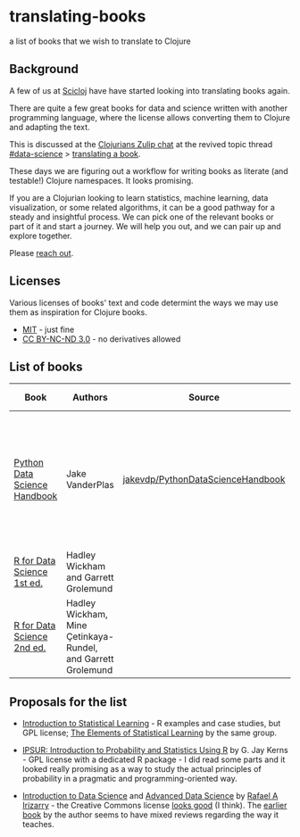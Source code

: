 # translating-books
a list of books that we wish to translate to Clojure

## Background
A few of us at [Scicloj](https://scicloj.github.io/) have have started looking into translating books again.

There are quite a few great books for data and science written with another programming language, where the license allows converting them to Clojure and adapting the text.

This is discussed at the [Clojurians Zulip chat](https://scicloj.github.io/docs/community/chat/) at the revived topic thread [#data-science](https://clojurians.zulipchat.com/#narrow/stream/151924-data-science) > [translating a book](https://clojurians.zulipchat.com/#narrow/stream/151924-data-science/topic/translating.20a.20book).

These days we are figuring out a workflow for writing books as literate (and testable!) Clojure namespaces. It looks promising.

If you are a Clojurian looking to learn statistics, machine learning, data visualization, or some related algorithms, it can be a good pathway for a steady and insightful process.
We can pick one of the relevant books or part of it and start a journey. We will help you out, and we can pair up and explore together.

Please [reach out](https://scicloj.github.io/docs/community/contact/).

## Licenses

Various licenses of books' text and code determint the ways we may use them as inspiration for Clojure books.

- [MIT](https://opensource.org/license/mit) - just fine
- [CC BY-NC-ND 3.0](https://creativecommons.org/licenses/by-nc-nd/3.0/) - no derivatives allowed

## List of books

| Book                                                                                 | Authors                                                      | Source                                                                                    | License                            | Comments                                | Translation status                                                                                                                                                                                                                        |
|--------------------------------------------------------------------------------------|--------------------------------------------------------------|-------------------------------------------------------------------------------------------|------------------------------------|-----------------------------------------|-------------------------------------------------------------------------------------------------------------------------------------------------------------------------------------------------------------------------------------------|
| [Python Data Science Handbook](https://jakevdp.github.io/PythonDataScienceHandbook/) | Jake VanderPlas                                              | [jakevdp/PythonDataScienceHandbook](https://github.com/jakevdp/PythonDataScienceHandbook) | text - CC BY-NC-ND 3.0; code - MIT |                                         | started at [scicloj-data-science-handbook](https://github.com/scicloj/scicloj-data-science-handbook/) (2021), restarted at [python-data-science-handbook-in-clojure](https://github.com/scicloj/python-data-science-handbook-in-clojure/) |
| [R for Data Science 1st ed.](https://r4ds.had.co.nz/)                                | Hadley Wickham and Garrett Grolemund                         |                                                                                           | CC BY-NC-ND 3.0                    |                                         | started some drafts in the past                                                                                                                                                                                                           |
| [R for Data Science 2nd ed.](https://r4ds.hadley.nz/)                                | Hadley Wickham, Mine Çetinkaya-Rundel, and Garrett Grolemund |                                                                                           | CC BY-NC-ND 3.0                    | permission from the authors & publisher |                                                                                                                                                                                                                                           |



## Proposals for the list

* [Introduction to Statistical Learning](https://www.statlearning.com/) - R examples and case studies, but GPL license; [The Elements of Statistical Learning](https://hastie.su.domains/Papers/ESLII.pdf) by the same group.

* [IPSUR: Introduction to Probability and Statistics Using R](https://github.com/gjkerns/IPSUR) by G. Jay Kerns - GPL license with a dedicated R package - I did read some parts and it looked really promising as a way to study the actual principles of probability in a pragmatic and programming-oriented way.

* [Introduction to Data Science](https://rafalab.dfci.harvard.edu/dsbook-part-1/) and [Advanced Data Science](https://rafalab.dfci.harvard.edu/dsbook-part-2/prob/intro-to-prob.html) by [Rafael A Irizarry](https://github.com/rafalab) - the Creative Commons license [looks good](https://creativecommons.org/licenses/by-nc-sa/4.0/) (I think). The [earlier book](https://rafalab.dfci.harvard.edu/pages/books.html) by the author seems to have mixed reviews regarding the way it teaches.
 
